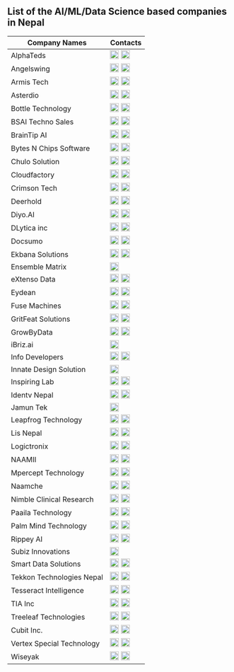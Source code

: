 ## List of the AI/ML/Data Science based companies in Nepal

| Company Names | Contacts |
|--------------|----------|
|	AlphaTeds	|	            <a href="https://alphateds.com/" target="_blank"> <img src="https://icons-for-free.com/iff/png/512/globe+international+work+world+icon-1320086521784287131.png" width="20"/></a>  <a href="https://www.linkedin.com/company/alphateds/" target="_blank"><img src="https://cdn.jsdelivr.net/gh/devicons/devicon@latest/icons/linkedin/linkedin-original.svg" width="20"/></a>         	                        |
|	Angelswing	|	            <a href="https://angelswing.io/en" target="_blank"> <img src="https://icons-for-free.com/iff/png/512/globe+international+work+world+icon-1320086521784287131.png" width="20"/></a>  <a href="https://www.linkedin.com/company/angelswing/" target="_blank"><img src="https://cdn.jsdelivr.net/gh/devicons/devicon@latest/icons/linkedin/linkedin-original.svg" width="20"/></a>         	                        |
|   Armis Tech |                <a href="https://armis-tech.com/" target="_blank"> <img src="https://icons-for-free.com/iff/png/512/globe+international+work+world+icon-1320086521784287131.png" width="20"/></a>  <a href="https://www.linkedin.com/company/armistech/" target="_blank"><img src="https://cdn.jsdelivr.net/gh/devicons/devicon@latest/icons/linkedin/linkedin-original.svg" width="20"/></a>                                      |
|	Asterdio	|	            <a href="https://asterdio.com/" target="_blank"> <img src="https://icons-for-free.com/iff/png/512/globe+international+work+world+icon-1320086521784287131.png" width="20"/></a>  <a href="https://www.linkedin.com/company/asterdio/" target="_blank"><img src="https://cdn.jsdelivr.net/gh/devicons/devicon@latest/icons/linkedin/linkedin-original.svg" width="20"/></a> 		                                |
|	Bottle Technology	|	    <a href="https://bottle.tech/" target="_blank"> <img src="https://icons-for-free.com/iff/png/512/globe+international+work+world+icon-1320086521784287131.png" width="20"/></a>  <a href="https://www.linkedin.com/company/bottle-technology/" target="_blank"><img src="https://cdn.jsdelivr.net/gh/devicons/devicon@latest/icons/linkedin/linkedin-original.svg" width="20"/></a> 		                        |
|   BSAI Techno Sales   |       <a href="https://www.bsaitechnosales.com/" target="_blank"> <img src="https://icons-for-free.com/iff/png/512/globe+international+work+world+icon-1320086521784287131.png" width="20"/></a>  <a href="https://www.linkedin.com/company/bsaitechnosales/" target="_blank"><img src="https://cdn.jsdelivr.net/gh/devicons/devicon@latest/icons/linkedin/linkedin-original.svg" width="20"/></a>                                |
|	BrainTip AI	|	            <a href="https://braintip.ai/" target="_blank"> <img src="https://icons-for-free.com/iff/png/512/globe+international+work+world+icon-1320086521784287131.png" width="20"/></a>  <a href="https://www.linkedin.com/company/braintip-ai/" target="_blank"><img src="https://cdn.jsdelivr.net/gh/devicons/devicon@latest/icons/linkedin/linkedin-original.svg" width="20"/></a> 		                            |
|	Bytes N Chips Software|	    <a href="https://www.bytesnchips.com/" target="_blank"> <img src="https://icons-for-free.com/iff/png/512/globe+international+work+world+icon-1320086521784287131.png" width="20"/></a>  <a href="https://www.linkedin.com/company/bytes-n-chips-software/" target="_blank"><img src="https://cdn.jsdelivr.net/gh/devicons/devicon@latest/icons/linkedin/linkedin-original.svg" width="20"/></a>                         |
|	Chulo Solution	|	        <a href="https://namespace.jp/company?ref=chulosolutions" target="_blank"> <img src="https://icons-for-free.com/iff/png/512/globe+international+work+world+icon-1320086521784287131.png" width="20"/></a>  <a href="https://www.linkedin.com/company/chulo-solution/" target="_blank"><img src="https://cdn.jsdelivr.net/gh/devicons/devicon@latest/icons/linkedin/linkedin-original.svg" width="20"/></a> 		                        |
|	Cloudfactory	|	        <a href="https://www.cloudfactory.com.np/" target="_blank"> <img src="https://icons-for-free.com/iff/png/512/globe+international+work+world+icon-1320086521784287131.png" width="20"/></a>  <a href="https://www.linkedin.com/company/cloudfactory-com/" target="_blank"><img src="https://cdn.jsdelivr.net/gh/devicons/devicon@latest/icons/linkedin/linkedin-original.svg" width="20"/></a> 		                        |
|   Crimson Tech |              <a href="https://crimsontech.io/" target="_blank"> <img src="https://icons-for-free.com/iff/png/512/globe+international+work+world+icon-1320086521784287131.png" width="20"/></a>  <a href="https://www.linkedin.com/company/crimson-tech-nepal/" target="_blank"><img src="https://cdn.jsdelivr.net/gh/devicons/devicon@latest/icons/linkedin/linkedin-original.svg" width="20"/></a>                             |
|	Deerhold	|	            <a href="https://deerhold.com/" target="_blank"> <img src="https://icons-for-free.com/iff/png/512/globe+international+work+world+icon-1320086521784287131.png" width="20"/></a>  <a href="https://www.linkedin.com/company/deerhold/" target="_blank"><img src="https://cdn.jsdelivr.net/gh/devicons/devicon@latest/icons/linkedin/linkedin-original.svg" width="20"/></a> 		                                |
|	Diyo.AI	|	                <a href="https://diyo.ai/" target="_blank"> <img src="https://icons-for-free.com/iff/png/512/globe+international+work+world+icon-1320086521784287131.png" width="20"/></a>  <a href="https://www.linkedin.com/company/diyoai/" target="_blank"><img src="https://cdn.jsdelivr.net/gh/devicons/devicon@latest/icons/linkedin/linkedin-original.svg" width="20"/></a> 		                                |
|   DLytica inc |               <a href="https://www.dlytica.com/" target="_blank"> <img src="https://icons-for-free.com/iff/png/512/globe+international+work+world+icon-1320086521784287131.png" width="20"/></a>  <a href="https://www.linkedin.com/company/dlytica/" target="_blank"><img src="https://cdn.jsdelivr.net/gh/devicons/devicon@latest/icons/linkedin/linkedin-original.svg" width="20"/></a>                                        |
|	Docsumo	|	                <a href="https://www.docsumo.com/" target="_blank"> <img src="https://icons-for-free.com/iff/png/512/globe+international+work+world+icon-1320086521784287131.png" width="20"/></a>  <a href="https://www.linkedin.com/company/docsumoai/" target="_blank"><img src="https://cdn.jsdelivr.net/gh/devicons/devicon@latest/icons/linkedin/linkedin-original.svg" width="20"/></a> 		                                |
|	Ekbana Solutions	|	    <a href="https://www.ekbana.com/" target="_blank"> <img src="https://icons-for-free.com/iff/png/512/globe+international+work+world+icon-1320086521784287131.png" width="20"/></a>  <a href="https://www.linkedin.com/company/ekbana-solutions-pte--ltd/" target="_blank"><img src="https://cdn.jsdelivr.net/gh/devicons/devicon@latest/icons/linkedin/linkedin-original.svg" width="20"/></a>                      |
|	Ensemble Matrix	|	        <a href="https://www.linkedin.com/company/ensemblematrix/" target="_blank"><img src="https://cdn.jsdelivr.net/gh/devicons/devicon@latest/icons/linkedin/linkedin-original.svg" width="20"/></a> 		                        |
|	eXtenso Data	|	        <a href="https://www.extensodata.com/" target="_blank"> <img src="https://icons-for-free.com/iff/png/512/globe+international+work+world+icon-1320086521784287131.png" width="20"/></a>  <a href="https://www.linkedin.com/company/extensodata/" target="_blank"><img src="https://cdn.jsdelivr.net/gh/devicons/devicon@latest/icons/linkedin/linkedin-original.svg" width="20"/></a> 		                            |
|	Eydean	|	                <a href="https://eydean.com/" target="_blank"> <img src="https://icons-for-free.com/iff/png/512/globe+international+work+world+icon-1320086521784287131.png" width="20"/></a>  <a href="https://www.linkedin.com/company/eydeaninc/" target="_blank"><img src="https://cdn.jsdelivr.net/gh/devicons/devicon@latest/icons/linkedin/linkedin-original.svg" width="20"/></a> 		                                |
|	Fuse Machines	|	        <a href="https://fusemachines.com/" target="_blank"> <img src="https://icons-for-free.com/iff/png/512/globe+international+work+world+icon-1320086521784287131.png" width="20"/></a>  <a href="https://www.linkedin.com/company/fusemachines/" target="_blank"><img src="https://cdn.jsdelivr.net/gh/devicons/devicon@latest/icons/linkedin/linkedin-original.svg" width="20"/></a> 		                            |
|	GritFeat Solutions	|	    <a href="https://www.gritfeat.com/" target="_blank"> <img src="https://icons-for-free.com/iff/png/512/globe+international+work+world+icon-1320086521784287131.png" width="20"/></a>  <a href="https://www.linkedin.com/company/gritfeat-solutions/" target="_blank"><img src="https://cdn.jsdelivr.net/gh/devicons/devicon@latest/icons/linkedin/linkedin-original.svg" width="20"/></a> 	                        |
|	GrowByData	|	            <a href="https://growbydata.com/" target="_blank"> <img src="https://icons-for-free.com/iff/png/512/globe+international+work+world+icon-1320086521784287131.png" width="20"/></a>  <a href="https://www.linkedin.com/company/growbydata/" target="_blank"><img src="https://cdn.jsdelivr.net/gh/devicons/devicon@latest/icons/linkedin/linkedin-original.svg" width="20"/></a> 		                            |
|	iBriz.ai	|	            <a href="https://www.linkedin.com/company/ibriz-ai/" target="_blank"><img src="https://cdn.jsdelivr.net/gh/devicons/devicon@latest/icons/linkedin/linkedin-original.svg" width="20"/></a> 		                                |
|	Info Developers	|	        <a href="https://infodev.com.np/" target="_blank"> <img src="https://icons-for-free.com/iff/png/512/globe+international+work+world+icon-1320086521784287131.png" width="20"/></a>  <a href="https://www.linkedin.com/company/infodevelopers-pvt-ltd/" target="_blank"><img src="https://cdn.jsdelivr.net/gh/devicons/devicon@latest/icons/linkedin/linkedin-original.svg" width="20"/></a>                         |
|   Innate Design Solution|     <a href="https://www.linkedin.com/company/innate-design-solution-pvt-ltd/" target="_blank"><img src="https://cdn.jsdelivr.net/gh/devicons/devicon@latest/icons/linkedin/linkedin-original.svg" width="20"/></a>                 |
|	Inspiring Lab	|	        <a href="https://inspiringlab.com.np/" target="_blank"> <img src="https://icons-for-free.com/iff/png/512/globe+international+work+world+icon-1320086521784287131.png" width="20"/></a>  <a href="https://www.linkedin.com/company/inspiring-lab/" target="_blank"><img src="https://cdn.jsdelivr.net/gh/devicons/devicon@latest/icons/linkedin/linkedin-original.svg" width="20"/></a> 		                            |
|   Identv Nepal    |           <a href="https://nepal.identv.com/" target="_blank"> <img src="https://icons-for-free.com/iff/png/512/globe+international+work+world+icon-1320086521784287131.png" width="20"/></a>  <a href="https://www.linkedin.com/company/identvnepal/" target="_blank"><img src="https://cdn.jsdelivr.net/gh/devicons/devicon@latest/icons/linkedin/linkedin-original.svg" width="20"/></a>                                    |
|   Jamun Tek |                 <a href="https://www.linkedin.com/company/jamuntek/" target="_blank"><img src="https://cdn.jsdelivr.net/gh/devicons/devicon@latest/icons/linkedin/linkedin-original.svg" width="20"/></a>                                       |
|	Leapfrog Technology	|	    <a href="https://www.lftechnology.com/" target="_blank"> <img src="https://icons-for-free.com/iff/png/512/globe+international+work+world+icon-1320086521784287131.png" width="20"/></a>  <a href="https://www.linkedin.com/company/lftechnology/" target="_blank"><img src="https://cdn.jsdelivr.net/gh/devicons/devicon@latest/icons/linkedin/linkedin-original.svg" width="20"/></a> 		                            |
|	Lis Nepal	|	            <a href="https://lisnepal.com.np/" target="_blank"> <img src="https://icons-for-free.com/iff/png/512/globe+international+work+world+icon-1320086521784287131.png" width="20"/></a>  <a href="https://www.linkedin.com/company/lis-nepal-pvt-ltd/" target="_blank"><img src="https://cdn.jsdelivr.net/gh/devicons/devicon@latest/icons/linkedin/linkedin-original.svg" width="20"/></a> 		                        |
|	Logictronix	|	            <a href="https://logictronix.com/" target="_blank"> <img src="https://icons-for-free.com/iff/png/512/globe+international+work+world+icon-1320086521784287131.png" width="20"/></a>  <a href="https://www.linkedin.com/company/logictronix/" target="_blank"><img src="https://cdn.jsdelivr.net/gh/devicons/devicon@latest/icons/linkedin/linkedin-original.svg" width="20"/></a> 		                            |
|   NAAMII  |                   <a href="https://www.naamii.org.np/" target="_blank"> <img src="https://icons-for-free.com/iff/png/512/globe+international+work+world+icon-1320086521784287131.png" width="20"></a>       <a href="https://www.linkedin.com/company/naamiinepal/" target="_blank"><img src="https://cdn.jsdelivr.net/gh/devicons/devicon@latest/icons/linkedin/linkedin-original.svg" width="20"/></a>  |
|	Mpercept Technology	|	    <a href="https://mpercept.com/" target="_blank"> <img src="https://icons-for-free.com/iff/png/512/globe+international+work+world+icon-1320086521784287131.png" width="20"/></a>  <a href="https://www.linkedin.com/company/mpercept-technology/" target="_blank"><img src="https://cdn.jsdelivr.net/gh/devicons/devicon@latest/icons/linkedin/linkedin-original.svg" width="20"/></a> 	                        |
|   Naamche |                   <a href="https://www.naamche.com/" target="_blank"> <img src="https://icons-for-free.com/iff/png/512/globe+international+work+world+icon-1320086521784287131.png" width="20"/></a>  <a href="https://www.linkedin.com/company/naamche/" target="_blank"><img src="https://cdn.jsdelivr.net/gh/devicons/devicon@latest/icons/linkedin/linkedin-original.svg" width="20"/></a>                                        |
|	Nimble Clinical Research|   <a href="https://nimble-cr.com/" target="_blank"> <img src="https://icons-for-free.com/iff/png/512/globe+international+work+world+icon-1320086521784287131.png" width="20"/></a>  <a href="https://www.linkedin.com/company/nimble-cr/" target="_blank"><img src="https://cdn.jsdelivr.net/gh/devicons/devicon@latest/icons/linkedin/linkedin-original.svg" width="20"/></a> 		                                |
|	Paaila Technology	|	    <a href="https://paailatechnology.com/" target="_blank"> <img src="https://icons-for-free.com/iff/png/512/globe+international+work+world+icon-1320086521784287131.png" width="20"/></a>  <a href="https://www.linkedin.com/company/paaila-technology/" target="_blank"><img src="https://cdn.jsdelivr.net/gh/devicons/devicon@latest/icons/linkedin/linkedin-original.svg" width="20"/></a> 		                        |
|   Palm Mind Technology |      <a href="https://palmmind.com/" target="_blank"> <img src="https://icons-for-free.com/iff/png/512/globe+international+work+world+icon-1320086521784287131.png" width="20"/></a>  <a href="https://www.linkedin.com/company/palm-mind-technology/" target="_blank"><img src="https://cdn.jsdelivr.net/gh/devicons/devicon@latest/icons/linkedin/linkedin-original.svg" width="20"/></a>                           |
|	Rippey AI	|	            <a href="https://rippey.ai/" target="_blank"> <img src="https://icons-for-free.com/iff/png/512/globe+international+work+world+icon-1320086521784287131.png" width="20"/></a>  <a href="https://www.linkedin.com/company/rippey/" target="_blank"><img src="https://cdn.jsdelivr.net/gh/devicons/devicon@latest/icons/linkedin/linkedin-original.svg" width="20"/></a> 		                                |
|   Subiz Innovations |         <a href="https://subizinnovations.com.np/" target="_blank"><img src="https://icons-for-free.com/iff/png/512/globe+international+work+world+icon-1320086521784287131.png" width="20"/></a>                                                                      |
|   Smart Data Solutions |      <a href="https://sdata.us/" target="_blank"> <img src="https://icons-for-free.com/iff/png/512/globe+international+work+world+icon-1320086521784287131.png" width="20"/></a>  <a href="https://www.linkedin.com/company/smart-data-solutions/life/smartlife/" target="_blank"><img src="https://cdn.jsdelivr.net/gh/devicons/devicon@latest/icons/linkedin/linkedin-original.svg" width="20"/></a>            |
|	Tekkon Technologies Nepal|  <a href="https://tekkon.com.np/" target="_blank"> <img src="https://icons-for-free.com/iff/png/512/globe+international+work+world+icon-1320086521784287131.png" width="20"/></a>  <a href="https://www.linkedin.com/company/tekkontech/" target="_blank"><img src="https://cdn.jsdelivr.net/gh/devicons/devicon@latest/icons/linkedin/linkedin-original.svg" width="20"/></a> 		                            |
|   Tesseract Intelligence |    <a href="https://tesseractintelligence.com/" target="_blank"> <img src="https://icons-for-free.com/iff/png/512/globe+international+work+world+icon-1320086521784287131.png" width="20"/></a>  <a href="https://www.linkedin.com/company/tesseract-intelligence/" target="_blank"><img src="https://cdn.jsdelivr.net/gh/devicons/devicon@latest/icons/linkedin/linkedin-original.svg" width="20"/></a>                         |
|   TIA Inc |                   <a href="https://www.tiainc.com/" target="_blank"> <img src="https://icons-for-free.com/iff/png/512/globe+international+work+world+icon-1320086521784287131.png" width="20"/></a>  <a href="https://www.linkedin.com/company/taigroup/" target="_blank"><img src="https://cdn.jsdelivr.net/gh/devicons/devicon@latest/icons/linkedin/linkedin-original.svg" width="20"/></a>                                       |
|	Treeleaf Technologies	|	<a href="https://treeleaf.ai/" target="_blank"> <img src="https://icons-for-free.com/iff/png/512/globe+international+work+world+icon-1320086521784287131.png" width="20"/></a>  <a href="https://www.linkedin.com/company/treeleafai/" target="_blank"><img src="https://cdn.jsdelivr.net/gh/devicons/devicon@latest/icons/linkedin/linkedin-original.svg" width="20"/></a> 		                            |
|   Cubit Inc. |                <a href="https://www.cubit.com.np/" target="_blank"> <img src="https://icons-for-free.com/iff/png/512/globe+international+work+world+icon-1320086521784287131.png" width="20"/></a>  <a href="https://www.linkedin.com/company/cubit-incorporated/" target="_blank"><img src="https://cdn.jsdelivr.net/gh/devicons/devicon@latest/icons/linkedin/linkedin-original.svg" width="20"/></a>                            |
|   Vertex Special Technology | <a href="https://vertexspecial.com/" target="_blank"> <img src="https://icons-for-free.com/iff/png/512/globe+international+work+world+icon-1320086521784287131.png" width="20"/></a>  <a href="https://www.linkedin.com/company/vertex-special-technologies/" target="_blank"><img src="https://cdn.jsdelivr.net/gh/devicons/devicon@latest/icons/linkedin/linkedin-original.svg" width="20"/></a>                    |
|	Wiseyak	|	                <a href="https://wiseyak.com/" target="_blank"> <img src="https://icons-for-free.com/iff/png/512/globe+international+work+world+icon-1320086521784287131.png" width="20"/></a>  <a href="https://www.linkedin.com/company/wiseyakinc/" target="_blank"><img src="https://cdn.jsdelivr.net/gh/devicons/devicon@latest/icons/linkedin/linkedin-original.svg" width="20"/></a> 		                            |
